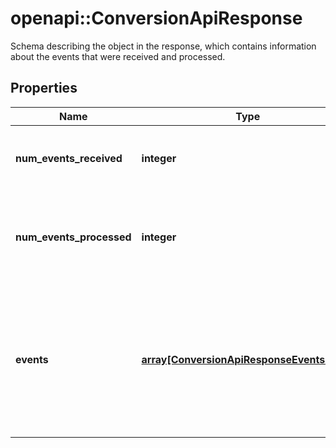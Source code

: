 # openapi::ConversionApiResponse

Schema describing the object in the response, which contains information about the events that were received and processed.

## Properties
Name | Type | Description | Notes
------------ | ------------- | ------------- | -------------
**num_events_received** | **integer** | Total number of events received in the request. | 
**num_events_processed** | **integer** | Number of events that were successfully processed from the events. | 
**events** | [**array[ConversionApiResponseEventsInner]**](ConversionApiResponse_events_inner.md) | Specific messages for each event received. The order will match the order in which the events were received in the request. | 


